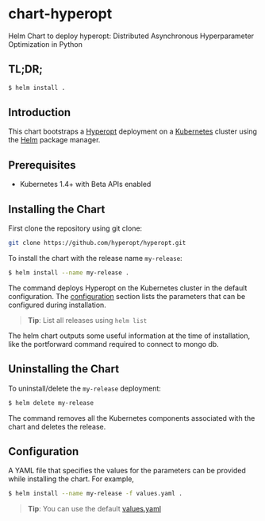 # chart-hyperopt
Helm Chart to deploy hyperopt: Distributed Asynchronous Hyperparameter Optimization in Python

## TL;DR;

```bash
$ helm install .
```

## Introduction

This chart bootstraps a [Hyperopt](https://github.com/hyperopt/hyperopt) deployment on a 
[Kubernetes](http://kubernetes.io) cluster using the [Helm](https://helm.sh) package manager.

## Prerequisites

- Kubernetes 1.4+ with Beta APIs enabled

## Installing the Chart
First clone the repository using git clone:

```bash
git clone https://github.com/hyperopt/hyperopt.git
```

To install the chart with the release name `my-release`:

```bash
$ helm install --name my-release .
```

The command deploys Hyperopt on the Kubernetes cluster in the default configuration. The [configuration](#configuration) 
section lists the parameters that can be configured during installation.

> **Tip**: List all releases using `helm list`

The helm chart outputs some useful information at the time of installation, like the portforward command required to 
connect to mongo db.

## Uninstalling the Chart

To uninstall/delete the `my-release` deployment:

```bash
$ helm delete my-release
```

The command removes all the Kubernetes components associated with the chart and deletes the release.

## Configuration
A YAML file that specifies the values for the parameters can be provided while installing the chart. For example,

```bash
$ helm install --name my-release -f values.yaml .
```

> **Tip**: You can use the default [values.yaml](values.yaml)

